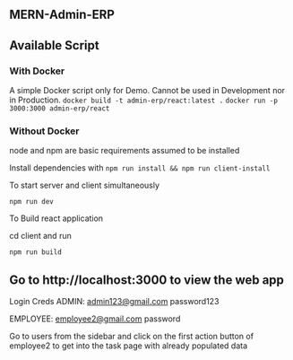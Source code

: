 ## MERN-Admin-ERP

## Available Script

### With Docker
A simple Docker script only for Demo. Cannot be used in Development nor in Production.
`docker build -t admin-erp/react:latest .`
`docker run -p 3000:3000 admin-erp/react`

### Without Docker
node and npm are basic requirements assumed to be installed

Install dependencies with
`npm run install && npm run client-install`

To start server and client simultaneously

`npm run dev`

To Build react application

cd client and run

`npm run build`


## Go to http://localhost:3000 to view the web app

Login Creds
ADMIN:
admin123@gmail.com
password123

EMPLOYEE:
employee2@gmail.com
password

Go to users from the sidebar and click on the first action button of employee2 to get into the task page with already populated data
